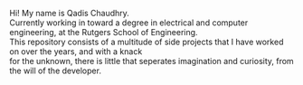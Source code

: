 Hi! My name is Qadis Chaudhry. <br>
Currently working in toward a degree in electrical and computer engineering, at the Rutgers School of Engineering. <br>
This repository consists of a multitude of side projects that I have worked on over the years, and with a knack <br>
for the unknown, there is little that seperates imagination and curiosity, from the will of the developer.

<!---
QadisChaudhry/QadisChaudhry is a ✨ special ✨ repository because its `README.md` (this file) appears on your GitHub profile.
You can click the Preview link to take a look at your changes.
--->
